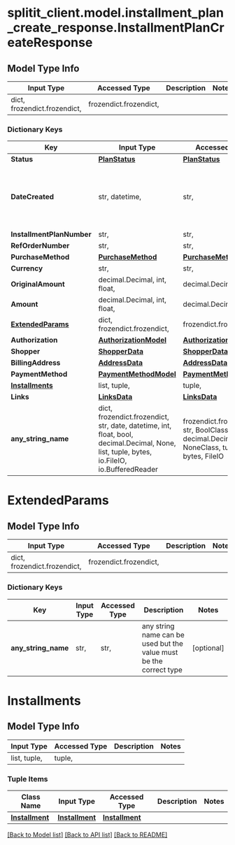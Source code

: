 # splitit_client.model.installment_plan_create_response.InstallmentPlanCreateResponse

## Model Type Info
Input Type | Accessed Type | Description | Notes
------------ | ------------- | ------------- | -------------
dict, frozendict.frozendict,  | frozendict.frozendict,  |  | 

### Dictionary Keys
Key | Input Type | Accessed Type | Description | Notes
------------ | ------------- | ------------- | ------------- | -------------
**Status** | [**PlanStatus**](PlanStatus.md) | [**PlanStatus**](PlanStatus.md) |  | 
**DateCreated** | str, datetime,  | str,  |  | value must conform to RFC-3339 date-time
**InstallmentPlanNumber** | str,  | str,  |  | [optional] 
**RefOrderNumber** | str,  | str,  |  | [optional] 
**PurchaseMethod** | [**PurchaseMethod**](PurchaseMethod.md) | [**PurchaseMethod**](PurchaseMethod.md) |  | [optional] 
**Currency** | str,  | str,  |  | [optional] 
**OriginalAmount** | decimal.Decimal, int, float,  | decimal.Decimal,  |  | [optional] 
**Amount** | decimal.Decimal, int, float,  | decimal.Decimal,  |  | [optional] 
**[ExtendedParams](#ExtendedParams)** | dict, frozendict.frozendict,  | frozendict.frozendict,  |  | [optional] 
**Authorization** | [**AuthorizationModel**](AuthorizationModel.md) | [**AuthorizationModel**](AuthorizationModel.md) |  | [optional] 
**Shopper** | [**ShopperData**](ShopperData.md) | [**ShopperData**](ShopperData.md) |  | [optional] 
**BillingAddress** | [**AddressData**](AddressData.md) | [**AddressData**](AddressData.md) |  | [optional] 
**PaymentMethod** | [**PaymentMethodModel**](PaymentMethodModel.md) | [**PaymentMethodModel**](PaymentMethodModel.md) |  | [optional] 
**[Installments](#Installments)** | list, tuple,  | tuple,  |  | [optional] 
**Links** | [**LinksData**](LinksData.md) | [**LinksData**](LinksData.md) |  | [optional] 
**any_string_name** | dict, frozendict.frozendict, str, date, datetime, int, float, bool, decimal.Decimal, None, list, tuple, bytes, io.FileIO, io.BufferedReader | frozendict.frozendict, str, BoolClass, decimal.Decimal, NoneClass, tuple, bytes, FileIO | any string name can be used but the value must be the correct type | [optional]

# ExtendedParams

## Model Type Info
Input Type | Accessed Type | Description | Notes
------------ | ------------- | ------------- | -------------
dict, frozendict.frozendict,  | frozendict.frozendict,  |  | 

### Dictionary Keys
Key | Input Type | Accessed Type | Description | Notes
------------ | ------------- | ------------- | ------------- | -------------
**any_string_name** | str,  | str,  | any string name can be used but the value must be the correct type | [optional] 

# Installments

## Model Type Info
Input Type | Accessed Type | Description | Notes
------------ | ------------- | ------------- | -------------
list, tuple,  | tuple,  |  | 

### Tuple Items
Class Name | Input Type | Accessed Type | Description | Notes
------------- | ------------- | ------------- | ------------- | -------------
[**Installment**](Installment.md) | [**Installment**](Installment.md) | [**Installment**](Installment.md) |  | 

[[Back to Model list]](../../README.md#documentation-for-models) [[Back to API list]](../../README.md#documentation-for-api-endpoints) [[Back to README]](../../README.md)

